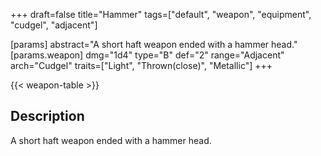 +++
draft=false
title="Hammer"
tags=["default", "weapon", "equipment", "cudgel", "adjacent"]

[params]
  abstract="A short haft weapon ended with a hammer head."
  [params.weapon]
    dmg="1d4"
    type="B"
    def="2"
    range="Adjacent"
    arch="Cudgel"
    traits=["Light", "Thrown(close)", "Metallic"]
+++

{{< weapon-table >}}

## Description
A short haft weapon ended with a hammer head.
